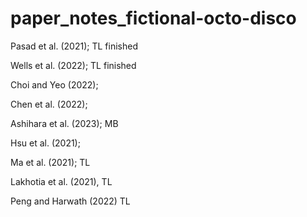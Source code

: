 # paper_notes_fictional-octo-disco


Pasad et al. (2021); TL finished

Wells et al. (2022); TL finished

Choi and Yeo (2022); 

Chen et al. (2022); 

Ashihara et al. (2023); MB

Hsu et al. (2021); 

Ma et al. (2021); TL

Lakhotia et al. (2021), TL

Peng and Harwath (2022) TL
